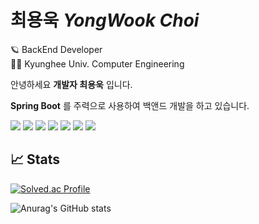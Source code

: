 # 최용욱 *YongWook Choi*
🪐 BackEnd Developer  
👨‍🏫 Kyunghee Univ. Computer Engineering    

안녕하세요 **개발자 최용욱** 입니다.

**Spring Boot** 를 주력으로 사용하여 백앤드 개발을 하고 있습니다.


<a href="https://www.java.com/ko/"><img src="https://img.shields.io/badge/Java-F58219?style=flat-square&logo=Java&logoColor=white"/></a>
<a href="https://spring.io/projects/spring-boot"><img src="https://img.shields.io/badge/SpringBoot-6AAE3D?style=flat-square&logo=SpringBoot&logoColor=white"/></a>
<a href="https://spring.io/projects/spring-data-jpa"><img src="https://img.shields.io/badge/Spring Data JPA-6AAE3D?style=flat-square&logo=&logoColor=white"/></a>
<a href="https://www.mysql.com/"><img src="https://img.shields.io/badge/MySQL-4479A1?style=flat-square&logo=MySQL&logoColor=white"/></a>
<a href="https://www.npmjs.com/"><img src="https://img.shields.io/badge/Npm-red?style=flat-square&logo=Npm&logoColor=white"/></a>
<a href="https://nodejs.org/en"><img src="https://img.shields.io/badge/Node.js-green?style=flat-square&logo=Node.js&logoColor=white"/></a>
<a href="https://aws.amazon.com/ko/?nc2=h_lg"><img src="https://img.shields.io/badge/AWS-F89501?style=flat-square&logo=Amazon AWS&logoColor=white"/></a>  


## 📈 Stats
[![Solved.ac Profile](http://mazassumnida.wtf/api/generate_badge?boj=younguk10077)](https://solved.ac/younguk10077)<br/>  

![Anurag's GitHub stats](https://github-readme-stats.vercel.app/api?username=CYY1007&show_icons=true&theme=radical)
</p>

